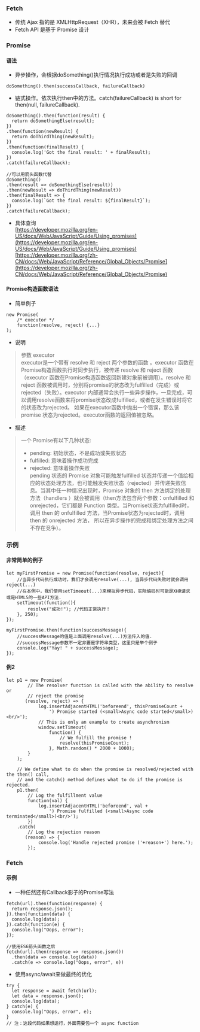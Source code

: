 ### Fetch
* 传统 Ajax 指的是 XMLHttpRequest（XHR），未来会被 Fetch 替代
*  Fetch API 是基于 Promise 设计

### Promise
#### 语法
* 异步操作，会根据doSomething()执行情况执行成功或者是失败的回调
```
doSomething().then(successCallback, failureCallback)
```
* 链式操作。依次执行then中的方法。catch(failureCallback) is short for then(null, failureCallback). 
```
doSomething().then(function(result) {
  return doSomethingElse(result);
})
.then(function(newResult) {
  return doThirdThing(newResult);
})
.then(function(finalResult) {
  console.log('Got the final result: ' + finalResult);
})
.catch(failureCallback);

//可以用箭头函数代替
doSomething()
.then(result => doSomethingElse(result))
.then(newResult => doThirdThing(newResult))
.then(finalResult => {
  console.log(`Got the final result: ${finalResult}`);
})
.catch(failureCallback);
```

* 具体查询  
[https://developer.mozilla.org/en-US/docs/Web/JavaScript/Guide/Using_promises](https://developer.mozilla.org/en-US/docs/Web/JavaScript/Guide/Using_promises)  
[https://developer.mozilla.org/zh-CN/docs/Web/JavaScript/Reference/Global_Objects/Promise](https://developer.mozilla.org/zh-CN/docs/Web/JavaScript/Reference/Global_Objects/Promise)


#### Promise构造函数语法
* 简单例子
```
new Promise(
    /* executor */
    function(resolve, reject) {...}
);
```
* 说明
> 参数 executor  
executor是一个带有 resolve 和 reject 两个参数的函数 。executor 函数在Promise构造函数执行时同步执行，被传递 resolve 和 reject 函数（executor 函数在Promise构造函数返回新建对象前被调用）。resolve 和 reject 函数被调用时，分别将promise的状态改为fulfilled（完成）或rejected（失败）。executor 内部通常会执行一些异步操作，一旦完成，可以调用resolve函数来将promise状态改成fulfilled，或者在发生错误时将它的状态改为rejected。
如果在executor函数中抛出一个错误，那么该promise 状态为rejected。executor函数的返回值被忽略。

* 描述
> 一个 Promise有以下几种状态:  
>* pending: 初始状态，不是成功或失败状态  
>* fulfilled: 意味着操作成功完成  
>* rejected: 意味着操作失败  
pending 状态的 Promise 对象可能触发fulfilled 状态并传递一个值给相应的状态处理方法，也可能触发失败状态（rejected）并传递失败信息。当其中任一种情况出现时，Promise 对象的 then 方法绑定的处理方法（handlers ）就会被调用（then方法包含两个参数：onfulfilled 和 onrejected，它们都是 Function 类型。当Promise状态为fulfilled时，调用 then 的 onfulfilled 方法，当Promise状态为rejected时，调用 then 的 onrejected 方法， 所以在异步操作的完成和绑定处理方法之间不存在竞争）。


### 示例
#### 非常简单的例子
```
let myFirstPromise = new Promise(function(resolve, reject){
    //当异步代码执行成功时，我们才会调用resolve(...), 当异步代码失败时就会调用reject(...)
    //在本例中，我们使用setTimeout(...)来模拟异步代码，实际编码时可能是XHR请求或是HTML5的一些API方法.
    setTimeout(function(){
        resolve("成功!"); //代码正常执行！
    }, 250);
});

myFirstPromise.then(function(successMessage){
    //successMessage的值是上面调用resolve(...)方法传入的值.
    //successMessage参数不一定非要是字符串类型，这里只是举个例子
    console.log("Yay! " + successMessage);
});
```

#### 例2
```
let p1 = new Promise(
        // The resolver function is called with the ability to resolve or
        // reject the promise
       (resolve, reject) => {
            log.insertAdjacentHTML('beforeend', thisPromiseCount +
                ') Promise started (<small>Async code started</small>)<br/>');
            // This is only an example to create asynchronism
            window.setTimeout(
                function() {
                    // We fulfill the promise !
                    resolve(thisPromiseCount);
                }, Math.random() * 2000 + 1000);
        }
    );

    // We define what to do when the promise is resolved/rejected with the then() call,
    // and the catch() method defines what to do if the promise is rejected.
    p1.then(
        // Log the fulfillment value
        function(val) {
            log.insertAdjacentHTML('beforeend', val +
                ') Promise fulfilled (<small>Async code terminated</small>)<br/>');
        })
    .catch(
        // Log the rejection reason
       (reason) => {
            console.log('Handle rejected promise ('+reason+') here.');
        });
```

### Fetch

#### 示例
* 一种任然还有Callback影子的Promise写法
```
fetch(url).then(function(response) {
  return response.json();
}).then(function(data) {
  console.log(data);
}).catch(function(e) {
  console.log("Oops, error");
});

//使用ES6箭头函数之后
fetch(url).then(response => response.json())
  .then(data => console.log(data))
  .catch(e => console.log("Oops, error", e))
```

* 使用async/await来做最终的优化
```
try {
  let response = await fetch(url);
  let data = response.json();
  console.log(data);
} catch(e) {
  console.log("Oops, error", e);
}
// 注：这段代码如果想运行，外面需要包一个 async function
```
